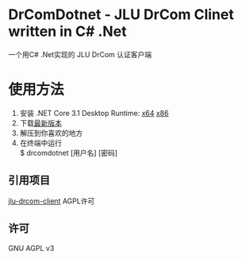 # DrComDotnet - JLU DrCom Clinet written in C# .Net

一个用C# .Net实现的 JLU DrCom 认证客户端

# 使用方法

1. 安装 .NET Core 3.1 Desktop Runtime: [x64](https://dotnet.microsoft.com/download/dotnet-core/thank-you/runtime-desktop-3.1.7-windows-x64-installer) [x86](https://dotnet.microsoft.com/download/dotnet-core/thank-you/runtime-desktop-3.1.7-windows-x86-installer) 
2. 下载[最新版本](https://github.com/brython-dev/brython/releases/latest)
3. 解压到你喜欢的地方
4. 在终端中运行   
   $ drcomdotnet [用户名] [密码]


## 引用项目

[jlu-drcom-client](https://github.com/drcoms/jlu-drcom-client) AGPL许可

## 许可

GNU AGPL v3